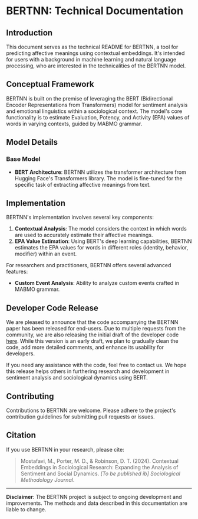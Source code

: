 # BERTNN: Technical Documentation

## Introduction

This document serves as the technical README for BERTNN, a tool for predicting affective meanings using contextual embeddings. It's intended for users with a background in machine learning and natural language processing, who are interested in the technicalities of the BERTNN model.

## Conceptual Framework

BERTNN is built on the premise of leveraging the BERT (Bidirectional Encoder Representations from Transformers) model for sentiment analysis and emotional linguistics within a sociological context. The model's core functionality is to estimate Evaluation, Potency, and Activity (EPA) values of words in varying contexts, guided by MABMO grammar.

## Model Details

### Base Model

- **BERT Architecture**: BERTNN utilizes the transformer architecture from Hugging Face's Transformers library. The model is fine-tuned for the specific task of extracting affective meanings from text.

## Implementation

BERTNN's implementation involves several key components:

1. **Contextual Analysis**: The model considers the context in which words are used to accurately estimate their affective meanings.
2. **EPA Value Estimation**: Using BERT's deep learning capabilities, BERTNN estimates the EPA values for words in different roles (identity, behavior, modifier) within an event.

For researchers and practitioners, BERTNN offers several advanced features:

- **Custom Event Analysis**: Ability to analyze custom events crafted in MABMO grammar.


## Developer Code Release

We are pleased to announce that the code accompanying the BERTNN paper has been released for end-users. Due to multiple requests from the community, we are also releasing the initial draft of the developer code [here](https://huggingface.co/bertnn/whole/blob/main/BERTNN_developers.ipynb). While this version is an early draft, we plan to gradually clean the code, add more detailed comments, and enhance its usability for developers.

If you need any assistance with the code, feel free to contact us. We hope this release helps others in furthering research and development in sentiment analysis and sociological dynamics using BERT.


## Contributing

Contributions to BERTNN are welcome. Please adhere to the project's contribution guidelines for submitting pull requests or issues.


## Citation

If you use BERTNN in your research, please cite:

> Mostafavi, M., Porter, M. D., & Robinson, D. T. (2024). Contextual Embeddings in Sociological Research: Expanding the Analysis of Sentiment and Social Dynamics. *[To be published ib] Sociological Methodology Journal*.

---

**Disclaimer**: The BERTNN project is subject to ongoing development and improvements. The methods and data described in this documentation are liable to change.
